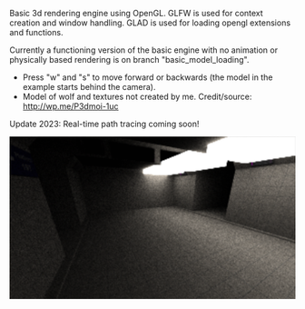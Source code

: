 Basic 3d rendering engine using OpenGL.
GLFW is used for context creation and window handling.
GLAD is used for loading opengl extensions and functions.


Currently a functioning version of the basic engine with no animation or physically based rendering is on branch "basic_model_loading".
- Press "w" and "s" to move forward or backwards (the model in the example starts behind the camera).
- Model of wolf and textures not created by me. Credit/source: http://wp.me/P3dmoi-1uc


Update 2023: Real-time path tracing coming soon!

![Image](path_tracing.png)